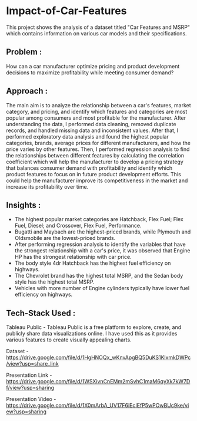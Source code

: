 # Impact-of-Car-Features
This project shows the analysis of a dataset titled "Car Features and MSRP" which contains information on various car models and their specifications.

## Problem :
How can a car manufacturer optimize pricing and product development decisions to maximize profitability while meeting consumer demand?

## Approach :
The main aim is to analyze the relationship between a car's features, market category, and pricing, and identify which features and categories are most popular among consumers and most profitable for the manufacturer.
After understanding the data, I performed data cleaning, removed duplicate records, and handled missing data and inconsistent values. After that, I performed exploratory data analysis and found the highest popular categories, brands, average prices for different manufacturers, and how the price varies by other features. Then, I performed regression analysis to find the relationships between different features by calculating the correlation coefficient which will help the manufacturer to develop a pricing strategy that balances consumer demand with profitability and identify which product features to focus on in future product development efforts. This could help the manufacturer improve its competitiveness in the market and increase its profitability over time.

## Insights :
- The highest popular market categories are Hatchback, Flex Fuel; Flex Fuel, Diesel; and Crossover, Flex Fuel, Performance.
- Bugatti and Maybach are the highest-priced brands, while Plymouth and Oldsmobile are the lowest-priced brands.
- After performing regression analysis to identify the variables that have the strongest relationship with a car's price, it was observed that Engine HP has the strongest relationship with car price.
- The body style 4dr Hatchback has the highest fuel efficiency on highways.
- The Chevrolet brand has the highest total MSRP, and the Sedan body style has the highest total MSRP.
- Vehicles with more number of Engine cylinders typically have lower fuel efficiency on highways.

## Tech-Stack Used :
Tableau Public - Tableau Public is a free platform to explore, create, and publicly share data visualizations online. I have used this as it provides various features to create visually appealing charts.

Dataset - https://drive.google.com/file/d/1HgHNOQx_wKnvApgBQ5DuKS1KlxmkDWPc/view?usp=share_link

Presentation Link - https://drive.google.com/file/d/1WSXivnCnEMm2mSvhC1maM6qyXk7kW7Df/view?usp=sharing

Presentation Video - https://drive.google.com/file/d/1X0mArbA_UV17F6iEcIEfP5wPOwBUc9ke/view?usp=sharing
